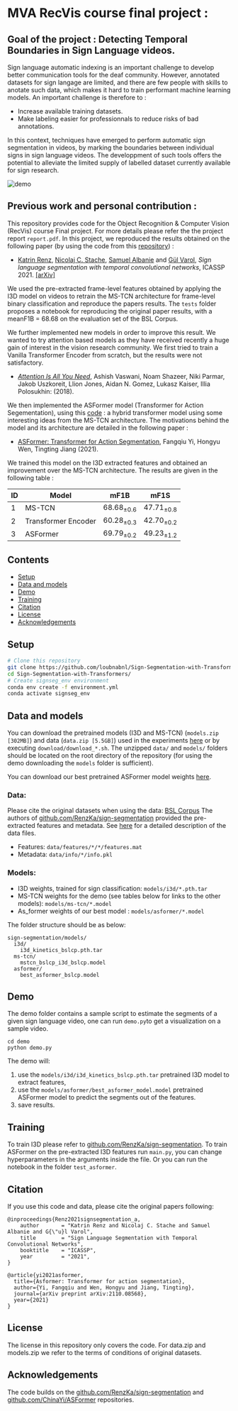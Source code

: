 # MVA RecVis course final project : 

## Goal of the project : Detecting Temporal Boundaries in Sign Language videos. 

Sign language automatic indexing is an important challenge to develop better communication tools for the deaf community. However, annotated datasets for sign langage are limited, and there are few people with skills to anotate such data, which makes it hard to train performant machine learning models. An important challenge is therefore to : 

*  Increase available training datasets. 
*  Make labeling easier for professionnals to reduce risks of bad annotations. 

In this context, techniques have emerged to perform automatic sign segmentation in videos, by marking the boundaries between individual signs in sign language videos. The developpment of such tools offers the potential to alleviate the limited supply of labelled dataset currently available for sign research. 

![demo](demo/results/demo.gif)


## Previous work and personal contribution : 

This repository provides code for the Object Recognition & Computer Vision (RecVis) course Final project. For more details please refer the the project report `report.pdf`.
In this project, we reproduced the results obtained on the following paper (by using the code from this [ repository](https://github.com/RenzKa/sign-segmentation)) :  

- [Katrin Renz](https://www.katrinrenz.de), [Nicolaj C. Stache](https://www.hs-heilbronn.de/nicolaj.stache), [Samuel Albanie](https://www.robots.ox.ac.uk/~albanie/) and [Gül Varol](https://www.robots.ox.ac.uk/~gul),
*Sign language segmentation with temporal convolutional networks*, ICASSP 2021.  [[arXiv]](https://arxiv.org/abs/2011.12986)

We used the pre-extracted frame-level features obtained by applying the I3D model on videos to retrain the MS-TCN architecture for frame-level binary classification and reproduce the papers results. The `tests` folder proposes a notebook for reproducing the original paper results, with a meanF1B = 68.68 on the evaluation set of the BSL Corpus. 

We further implemented new models in order to improve this result. We wanted to try attention based models as they have received recently a huge gain of interest in the vision research community. We first tried to train a Vanilla Transformer Encoder from scratch, but the results were not satisfactory. 

- [*Attention Is All You Need*](https://arxiv.org/abs/1706.03762), Ashish Vaswani, Noam Shazeer, Niki Parmar, Jakob Uszkoreit, Llion Jones, Aidan N. Gomez, Lukasz Kaiser, Illia Polosukhin:  (2018). 

We then implemented the ASFormer model (Transformer for Action Segementation), using this [code](https://github.com/ChinaYi/ASFormer) : a hybrid transformer model using some interesting ideas from the MS-TCN architecture. The motivations behind the model and its architecture are detailed in the following paper : 

- [ASFormer: Transformer for Action Segmentation](https://arxiv.org/abs/2110.08568), Fangqiu Yi, Hongyu Wen, Tingting Jiang (2021).


We trained this model on the I3D extracted features and obtained an improvement over the MS-TCN architecture. The results are given in the following table : 

|ID | Model | mF1B | mF1S | 
|   -   |   -  |   -  |   -   | 
| 1 | MS-TCN | 68.68<sub>±0.6</sub> |47.71<sub>±0.8</sub> |
| 2 | Transformer Encoder | 60.28<sub>±0.3</sub> |42.70<sub>±0.2</sub> |
| 3 | ASFormer | 69.79<sub>±0.2</sub> |49.23<sub>±1.2</sub> |

## Contents
* [Setup](#setup)
* [Data and models](#data-and-models)
* [Demo](#demo)
* [Training](#training)
* [Citation](#citation)
* [License](#license)
* [Acknowledgements](#acknowledgements)

## Setup

``` bash
# Clone this repository
git clone https://github.com/loubnabnl/Sign-Segmentation-with-Transformers.git
cd Sign-Segmentation-with-Transformers/
# Create signseg_env environment
conda env create -f environment.yml
conda activate signseg_env
```


## Data and models
You can download the pretrained models (I3D and MS-TCN) (`models.zip [302MB]`) and data (`data.zip [5.5GB]`) used in the experiments [here](https://drive.google.com/drive/folders/17DaatdfD4GRnLJJ0RX5TcSfHGMxMS0Lm?usp=sharing) or by executing `download/download_*.sh`. The unzipped `data/` and `models/` folders should be located on the root directory of the repository (for using the demo downloading the `models` folder is sufficient).

You can download our best pretrained ASFormer model weights [here](https://drive.google.com/file/d/1WZ3PR05BMbj54SAmK-TsZ1YmfuEH6DxT/view?usp=sharing).


### Data:
Please cite the original datasets when using the data: [BSL Corpus](https://bslcorpusproject.org/cava/acknowledgements-and-citation/) 
The authors of [github.com/RenzKa/sign-segmentation](https://github.com/RenzKa/sign-segmentation) provided the pre-extracted features and metadata. See [here](data/README.md) for a detailed description of the data files. 
- Features: `data/features/*/*/features.mat`
- Metadata: `data/info/*/info.pkl`

### Models:
- I3D weights, trained for sign classification: `models/i3d/*.pth.tar`
- MS-TCN weights for the demo (see tables below for links to the other models): `models/ms-tcn/*.model`
- As_former weights of our best model : `models/asformer/*.model`

The folder structure should be as below:
```
sign-segmentation/models/
  i3d/
    i3d_kinetics_bslcp.pth.tar
  ms-tcn/
    mstcn_bslcp_i3d_bslcp.model
  asformer/
    best_asformer_bslcp.model
```
## Demo
The demo folder contains a sample script to estimate the segments of a given sign language video, one can run `demo.py`to get a visualization on a sample video.

```
cd demo
python demo.py
```

The demo will: 
1. use the `models/i3d/i3d_kinetics_bslcp.pth.tar` pretrained I3D model to extract features,
2. use the `models/asformer/best_asformer_model.model` pretrained ASFormer model to predict the segments out of the features.
3. save results.

## Training
To train I3D please refer to [github.com/RenzKa/sign-segmentation](https://github.com/RenzKa/sign-segmentation). To train ASFormer on the pre-extracted I3D features run `main.py`, you can change hyperparameters in the arguments inside the file. Or you can run the notebook in the folder `test_asformer`.

## Citation
If you use this code and data, please cite the original papers following:

```
@inproceedings{Renz2021signsegmentation_a,
    author       = "Katrin Renz and Nicolaj C. Stache and Samuel Albanie and G{\"u}l Varol",
    title        = "Sign Language Segmentation with Temporal Convolutional Networks",
    booktitle    = "ICASSP",
    year         = "2021",
}
```
```
@article{yi2021asformer,
  title={Asformer: Transformer for action segmentation},
  author={Yi, Fangqiu and Wen, Hongyu and Jiang, Tingting},
  journal={arXiv preprint arXiv:2110.08568},
  year={2021}
}
```
## License
The license in this repository only covers the code. For data.zip and models.zip we refer to the terms of conditions of original datasets.


## Acknowledgements
The code builds on the [github.com/RenzKa/sign-segmentation](https://github.com/RenzKa/sign-segmentation) and [github.com/ChinaYi/ASFormer](https://github.com/ChinaYi/ASFormer) repositories. 

